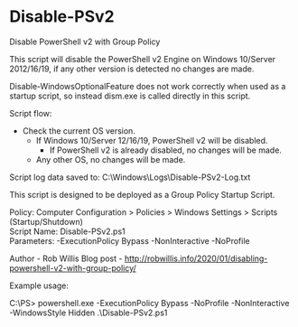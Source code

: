 # Disable-PSv2
Disable PowerShell v2 with Group Policy

This script will disable the PowerShell v2 Engine on Windows 10/Server 2012/16/19, if any other version is detected no changes are made.

Disable-WindowsOptionalFeature does not work correctly when used as a startup script, so instead dism.exe is called directly in this
script.

Script flow:
- Check the current OS version.
    - If Windows 10/Server 12/16/19, PowerShell v2 will be disabled.
        - If PowerShell v2 is already disabled, no changes will be made.
    - Any other OS, no changes will be made.

Script log data saved to: C:\Windows\Logs\Disable-PSv2-Log.txt

This script is designed to be deployed as a Group Policy Startup Script.

Policy: Computer Configuration > Policies > Windows Settings > Scripts (Startup/Shutdown)\
Script Name: Disable-PSv2.ps1\
Parameters: -ExecutionPolicy Bypass -NonInteractive -NoProfile

Author - Rob Willis
Blog post - http://robwillis.info/2020/01/disabling-powershell-v2-with-group-policy/

Example usage:

C:\PS> powershell.exe -ExecutionPolicy Bypass -NoProfile -NonInteractive -WindowsStyle Hidden .\Disable-PSv2.ps1
